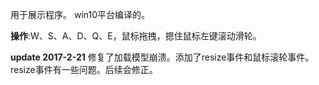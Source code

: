 用于展示程序。
win10平台编译的。


**操作**:W、S、A、D、Q、E，鼠标拖拽，摁住鼠标左键滚动滑轮。


**update 2017-2-21**
修复了加载模型崩溃。添加了resize事件和鼠标滚轮事件。resize事件有一些问题。后续会修正。
